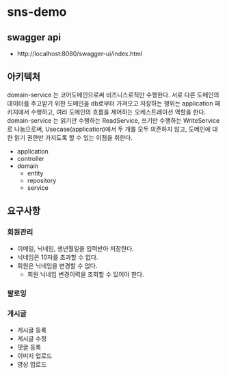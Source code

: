 # sns-demo

## swagger api

* http://localhost:8080/swagger-ui/index.html

## 아키텍처

domain-service 는 코어도메인으로써 비즈니스로직만 수행한다. 서로 다른 도메인의 데이터를 주고받기 위한 도메인을 db로부터 가져오고 저장하는 행위는 application 패키지에서 수행하고, 여러 도메인의
흐름을 제어하는 오케스트레이션 역할을 한다.  
domain-service 는 읽기만 수행하는 ReadService, 쓰기만 수행하는 WriteService 로 나눔으로써, Usecase(application)에서 두 개를 모두 의존하지 않고, 도메인에 대한 읽기
권한만 가지도록 할 수 있는 이점을 취한다.

* application
* controller
* domain
    * entity
    * repository
    * service

## 요구사항

### 회원관리

- 이메일, 닉네임, 생년월일을 입력받아 저장한다.
- 닉네임은 10자를 초과할 수 없다.
- 회원은 닉네임을 변경할 수 없다.
    - 회원 닉네임 변경이력을 조회할 수 있어야 한다.

### 팔로잉

### 게시글

- 게시글 등록
- 게시글 수정
- 댓글 등록
- 이미지 업로드
- 영상 업로드
